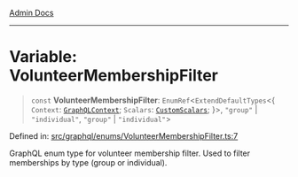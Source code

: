 [Admin Docs](/)

***

# Variable: VolunteerMembershipFilter

> `const` **VolunteerMembershipFilter**: `EnumRef`\<`ExtendDefaultTypes`\<\{ `Context`: [`GraphQLContext`](../../../context/type-aliases/GraphQLContext.md); `Scalars`: [`CustomScalars`](../../../scalars/type-aliases/CustomScalars.md); \}\>, `"group"` \| `"individual"`, `"group"` \| `"individual"`\>

Defined in: [src/graphql/enums/VolunteerMembershipFilter.ts:7](https://github.com/Sourya07/talawa-api/blob/2dc82649c98e5346c00cdf926fe1d0bc13ec1544/src/graphql/enums/VolunteerMembershipFilter.ts#L7)

GraphQL enum type for volunteer membership filter.
Used to filter memberships by type (group or individual).
